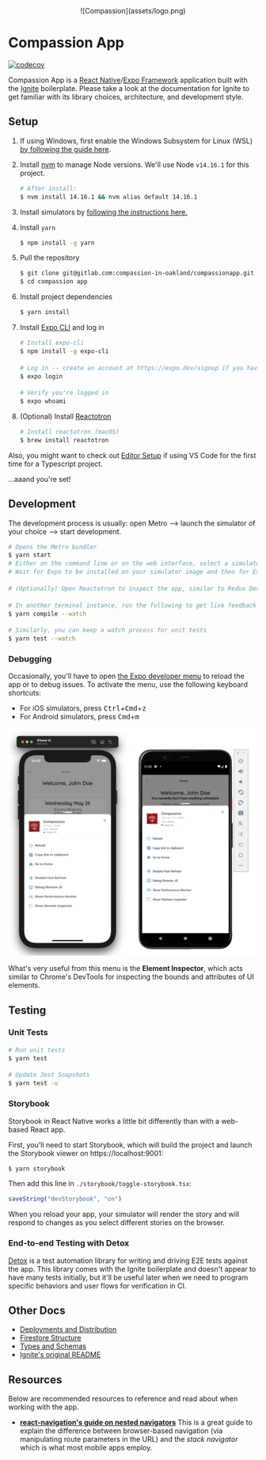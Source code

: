 <div style="text-align:center">
  ![Compassion](assets/logo.png)
</div>

# Compassion App

[![codecov](https://codecov.io/gl/compassion-in-oakland/compassionapp/branch/master/graph/badge.svg?token=FAM6KCQFV8)](https://codecov.io/gl/compassion-in-oakland/compassionapp)

Compassion App is a [React Native](https://reactnative.dev/)/[Expo Framework](https://docs.expo.io/) application built with the [Ignite](https://github.com/infinitered/ignite) boilerplate. Please take a look at the documentation for Ignite to get familiar with its library choices, architecture, and development style.

## Setup

1. If using Windows, first enable the Windows Subsystem for Linux (WSL) [by following the guide here](https://docs.microsoft.com/en-us/windows/wsl/install-win10).

1. Install [nvm](https://github.com/nvm-sh/nvm) to manage Node versions. We'll use Node `v14.16.1` for this project.

   ```bash
   # After install:
   $ nvm install 14.16.1 && nvm alias default 14.16.1
   ```

1. Install simulators by [following the instructions here.](docs/simulator-setup.md)

1. Install `yarn`

   ```bash
   $ npm install -g yarn
   ```

1. Pull the repository

   ```bash
   $ git clone git@gitlab.com:compassion-in-oakland/compassionapp.git
   $ cd compassion app
   ```

1. Install project dependencies

   ```bash
   $ yarn install
   ```

1. Install [Expo CLI](https://docs.expo.io/workflow/expo-cli/) and log in

   ```bash
   # Install expo-cli
   $ npm install -g expo-cli

   # Log in -- create an account at https://expo.dev/signup if you haven't already
   $ expo login

   # Verify you're logged in
   $ expo whoami
   ```

1. (Optional) Install [Reactotron](https://github.com/infinitered/reactotron)

   ```bash
   # Install reactotron (macOS)
   $ brew install reactotron
   ```

Also, you might want to check out [Editor Setup](docs/editor-setup.md) if using VS Code for the first time for a Typescript project.

...aaand you're set!

## Development

The development process is usually: open Metro --> launch the simulator of your choice --> start development.

```bash
# Opens the Metro bundler
$ yarn start
# Either on the command line or on the web interface, select a simulator (iOS or Android) to connect to.
# Wait for Expo to be installed on your simulator image and then for Expo to build and publish the bundle to the virtual device

# (Optionally) Open Reactotron to inspect the app, similar to Redux Dev Tools

# In another terminal instance, run the following to get live feedback about Typescript errors
$ yarn compile --watch

# Similarly, you can keep a watch process for unit tests
$ yarn test --watch
```

### Debugging

Occasionally, you'll have to open [the Expo developer menu](https://docs.expo.io/workflow/development-mode/#showing-the-developer-menu) to reload the app or to debug issues. To activate the menu, use the following keyboard shortcuts:

- For iOS simulators, press <kbd>Ctrl</kbd>+<kbd>Cmd</kbd>+<kbd>z</kbd>
- For Android simulators, press <kbd>Cmd</kbd>+<kbd>m</kbd>

![Expo Menu](docs/expo-menu.png)

What's very useful from this menu is the **Element Inspector**, which acts similar to Chrome's DevTools for inspecting the bounds and attributes of UI elements.

## Testing

### Unit Tests

```bash
# Run unit tests
$ yarn test

# Update Jest Snapshots
$ yarn test -u
```

### Storybook

Storybook in React Native works a little bit differently than with a web-based React app.

First, you'll need to start Storybook, which will build the project and launch the Storybook viewer on https://localhost:9001:

```bash
$ yarn storybook
```

Then add this line in `./storybook/toggle-storybook.tsx`:

```ts
saveString("devStorybook", "on")
```

When you reload your app, your simulator will render the story and will respond to changes as you select different stories on the browser.

### End-to-end Testing with Detox

[Detox](https://github.com/wix/Detox) is a test automation library for writing and driving E2E tests against the app. This library comes with the Ignite boilerplate and doesn't appear to have many tests initially, but it'll be useful later when we need to program specific behaviors and user flows for verification in CI.

## Other Docs

- [Deployments and Distribution](docs/deployments-distribution.md)
- [Firestore Structure](docs/firebase-schema.md)
- [Types and Schemas](docs/types-schemas.md)
- [Ignite's original README](docs/ignite-readme.md)

## Resources

Below are recommended resources to reference and read about when working with the app.

- **[react-navigation's guide on nested navigators](https://reactnavigation.org/docs/nesting-navigators/)**
  This is a great guide to explain the difference between browser-based navigation (via manipulating route parameters in the URL) and the _stack navigator_ which is what most mobile apps employ.
